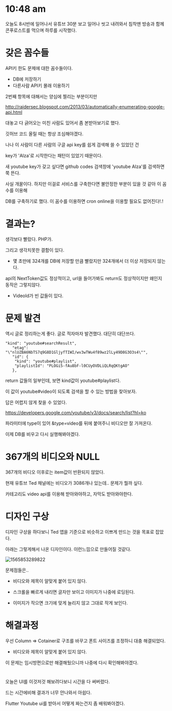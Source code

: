 # 10:48 am

오늘도 8시반에 일어나서 유튜브 30분 보고 일어나 씻고 내려와서 침착맨 방송과 함께 콘푸로스트를 먹으며 하루를 시작했다.



# 갖은 꼼수들

API키 한도 문제에 대한 꼼수들이다.

* DB에 저장하기
* 다른사람 API키 몰래 이용하기

2번째 항목에 대해서는 양심에 찔리는 부분이지만 

http://raidersec.blogspot.com/2013/03/automatically-enumerating-google-api.html

대놓고 다 긁어오는 미친 사람도 있어서 좀 본받아보기로 했다.

깃허브 코드 올릴 때는 항상 조심해야겠다.



나나 이 사람이 다른 사람의 구글 api key를 쉽게 검색해 쓸 수 있었던 건 

key가 'Alza'로 시작한다는 패턴이 있었기 때문이다.

새 youtube key가 갖고 싶다면 github codes 검색창에 'youtube Alza'를 검색하면 쭉 뜬다. 

사실 개꿀이다. 하지만 이걸로 서비스를 구축한다면 불안정한 부분이 있을 것 같아 이 꼼수를 이용해

DB를 구축하기로 했다. 이 꼼수를 이용하면 cron online을 이용할 필요도 없어진다!.!



# 결과는?

생각보다 빨랐다. PHP가. 

그리고 생각치못한 결함이 있다.

* 몇 초만에 324개를 DB에 저장할 만큼 빨랐지만 324개에서 더 이상 저장되지 않는다.

api의 NextToken값도 정상적이고, url을 들어가봐도 return도 정상적이지만 왜인지 동작은 그렇지않다.

* VideoId가 빈 값들이 있다.



# 문제 발견

역시 글로 정리하는게 좋다. 글로 적자마자 발견했다. 대단히 대단쓰다.

```
"kind": "youtube#searchResult",
   "etag": "\"nlUZBA6NbTS7q9G8D1GljyfTIWI/wv3wTWu4f89wz2lLy49D8G3O3s4\"",
   "id": {
    "kind": "youtube#playlist",
    "playlistId": "PLOGi5-fAu8bF-l0CUyOVDLiQLRqQKtgAO"
   },
```

return 값들의 일부인데, 보면 kind값이 youtube#playlist다.

이 값이 youtube#video이 되도록 검색을 할 수 있는 방법을 찾아보자.



답은 어렵지 않게 찾을 수 있었다.

https://developers.google.com/youtube/v3/docs/search/list?hl=ko

파라미터에 type이 있어 &type=video를 뒤에 붙여주니 비디오만 잘 가져온다.

이제 DB를 비우고 다시 실행해봐야겠다.



# 367개의 비디오와 NULL

367개의 비디오 이후로는 item값이 반환되지 않았다.

현재 유튜브 Ted 채널에는 비디오가 3086개나 있는데.. 문제가 뭘까 싶다.

카테고리도 video api를 이용해 받아와야하고, 자막도 받아와야한다. 



# 디자인 구상

디자인 구상을 하다보니 Ted 앱을 기준으로 비슷하고 이쁘게 만드는 것을 목표로 잡았다.

아래는 그렇게해서 나온 디자인이다. 이런느낌으로 만들어질 것같다.

![1565853289822](C:\Users\rltjr\Documents\GitHub\shining-stone.github.io\_posts\1565853289822.png)

문제점들은..

+ 비디오와 제목이 알맞게 붙어 있지 않다. 

+ 스크롤을 빠르게 내리면 글자만 보이고 이미지가 나중에 로딩된다.
+ 이미지가 작으면 크기에 맞게 늘리지 않고 그대로 작게 보인다.



# 해결과정

우선 Column => Cotainer로 구조를 바꾸고 폰트 사이즈를 조정하니 대충 해결되었다.

+ 비디오와 제목이 알맞게 붙어 있지 않다. 

이 문제는 임시방편으로만 해결해뒀으니까 나중에 다시 확인해봐야겠다.





# #

오늘은 UI를 이것저것 해보려다보니 시간을 다 써버렸다.

드는 시간에비해 결과가 너무 안나와서 아쉽다.

Flutter Youtube ui를 받아서 어떻게 짜는건지 좀 배워봐야겠다.



